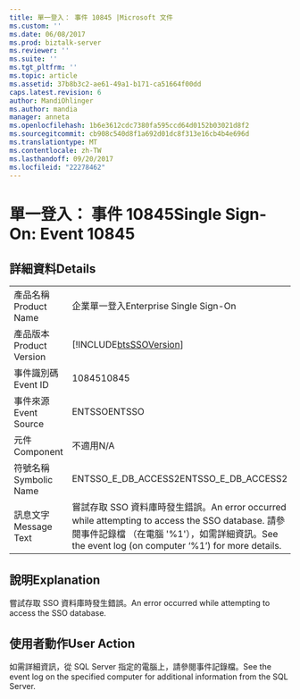 ```yaml
---
title: 單一登入： 事件 10845 |Microsoft 文件
ms.custom: ''
ms.date: 06/08/2017
ms.prod: biztalk-server
ms.reviewer: ''
ms.suite: ''
ms.tgt_pltfrm: ''
ms.topic: article
ms.assetid: 37b8b3c2-ae61-49a1-b171-ca51664f00dd
caps.latest.revision: 6
author: MandiOhlinger
ms.author: mandia
manager: anneta
ms.openlocfilehash: 1b6e3612cdc7380fa595ccd64d0152b03021d8f2
ms.sourcegitcommit: cb908c540d8f1a692d01dc8f313e16cb4b4e696d
ms.translationtype: MT
ms.contentlocale: zh-TW
ms.lasthandoff: 09/20/2017
ms.locfileid: "22278462"
---
```

# <a name="single-sign-on-event-10845"></a><span data-ttu-id="5db33-102">單一登入： 事件 10845</span><span class="sxs-lookup"><span data-stu-id="5db33-102">Single Sign-On: Event 10845</span></span>
## <a name="details"></a><span data-ttu-id="5db33-103">詳細資料</span><span class="sxs-lookup"><span data-stu-id="5db33-103">Details</span></span>  
  
|||  
|-|-|  
|<span data-ttu-id="5db33-104">產品名稱</span><span class="sxs-lookup"><span data-stu-id="5db33-104">Product Name</span></span>|<span data-ttu-id="5db33-105">企業單一登入</span><span class="sxs-lookup"><span data-stu-id="5db33-105">Enterprise Single Sign-On</span></span>|  
|<span data-ttu-id="5db33-106">產品版本</span><span class="sxs-lookup"><span data-stu-id="5db33-106">Product Version</span></span>|[!INCLUDE[btsSSOVersion](../includes/btsssoversion-md.md)]|  
|<span data-ttu-id="5db33-107">事件識別碼</span><span class="sxs-lookup"><span data-stu-id="5db33-107">Event ID</span></span>|<span data-ttu-id="5db33-108">10845</span><span class="sxs-lookup"><span data-stu-id="5db33-108">10845</span></span>|  
|<span data-ttu-id="5db33-109">事件來源</span><span class="sxs-lookup"><span data-stu-id="5db33-109">Event Source</span></span>|<span data-ttu-id="5db33-110">ENTSSO</span><span class="sxs-lookup"><span data-stu-id="5db33-110">ENTSSO</span></span>|  
|<span data-ttu-id="5db33-111">元件</span><span class="sxs-lookup"><span data-stu-id="5db33-111">Component</span></span>|<span data-ttu-id="5db33-112">不適用</span><span class="sxs-lookup"><span data-stu-id="5db33-112">N/A</span></span>|  
|<span data-ttu-id="5db33-113">符號名稱</span><span class="sxs-lookup"><span data-stu-id="5db33-113">Symbolic Name</span></span>|<span data-ttu-id="5db33-114">ENTSSO_E_DB_ACCESS2</span><span class="sxs-lookup"><span data-stu-id="5db33-114">ENTSSO_E_DB_ACCESS2</span></span>|  
|<span data-ttu-id="5db33-115">訊息文字</span><span class="sxs-lookup"><span data-stu-id="5db33-115">Message Text</span></span>|<span data-ttu-id="5db33-116">嘗試存取 SSO 資料庫時發生錯誤。</span><span class="sxs-lookup"><span data-stu-id="5db33-116">An error occurred while attempting to access the SSO database.</span></span> <span data-ttu-id="5db33-117">請參閱事件記錄檔 （在電腦 '%1'），如需詳細資訊。</span><span class="sxs-lookup"><span data-stu-id="5db33-117">See the event log (on computer ‘%1’) for more details.</span></span>|  
  
## <a name="explanation"></a><span data-ttu-id="5db33-118">說明</span><span class="sxs-lookup"><span data-stu-id="5db33-118">Explanation</span></span>  
 <span data-ttu-id="5db33-119">嘗試存取 SSO 資料庫時發生錯誤。</span><span class="sxs-lookup"><span data-stu-id="5db33-119">An error occurred while attempting to access the SSO database.</span></span>  
  
## <a name="user-action"></a><span data-ttu-id="5db33-120">使用者動作</span><span class="sxs-lookup"><span data-stu-id="5db33-120">User Action</span></span>  
 <span data-ttu-id="5db33-121">如需詳細資訊，從 SQL Server 指定的電腦上，請參閱事件記錄檔。</span><span class="sxs-lookup"><span data-stu-id="5db33-121">See the event log on the specified computer for additional information from the SQL Server.</span></span>